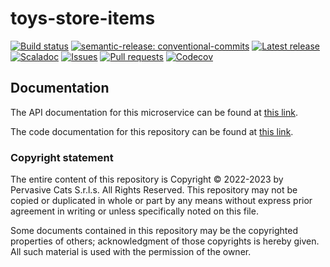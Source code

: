 # toys-store-items

[![Build status](https://github.com/pervasive-cats/toys-store-items/actions/workflows/release.yml/badge.svg)](https://github.com/pervasive-cats/toys-store-items/actions/workflows/release.yml)
[![semantic-release: conventional-commits](https://img.shields.io/badge/semantic--release-conventional_commits-e10098?logo=semantic-release)](https://github.com/semantic-release/semantic-release)
[![Latest release](https://img.shields.io/github/v/release/pervasive-cats/toys-store-items)](https://github.com/pervasive-cats/toys-store-items/releases/latest/)
[![Scaladoc](https://img.shields.io/github/v/release/pervasive-cats/toys-store-items?label=scaladoc)](https://pervasive-cats.github.io/toys-store-items/io/github/pervasivecats)
[![Issues](https://img.shields.io/github/issues/pervasive-cats/toys-store-items)](https://github.com/pervasive-cats/toys-store-items/issues)
[![Pull requests](https://img.shields.io/github/issues-pr/pervasive-cats/toys-store-items)](https://github.com/pervasive-cats/toys-store-items/pulls)
[![Codecov](https://codecov.io/gh/pervasive-cats/toys-store-items/branch/main/graph/badge.svg?token=UX36N6CU78)](https://codecov.io/gh/pervasive-cats/toys-store-items)

## Documentation

The API documentation for this microservice can be found at [this link](https://app.swaggerhub.com/apis/matteo.castellucci3/Items/1.0.0).

The code documentation for this repository can be found at [this link](https://pervasive-cats.github.io/toys-store-items/).

### Copyright statement

The entire content of this repository is Copyright © 2022-2023 by Pervasive Cats S.r.l.s. All Rights Reserved. This repository may
not be copied or duplicated in whole or part by any means without express prior agreement in writing or unless specifically noted
on this file. 

Some documents contained in this repository may be the copyrighted properties of others; acknowledgment of those copyrights is 
hereby given. All such material is used with the permission of the owner.
